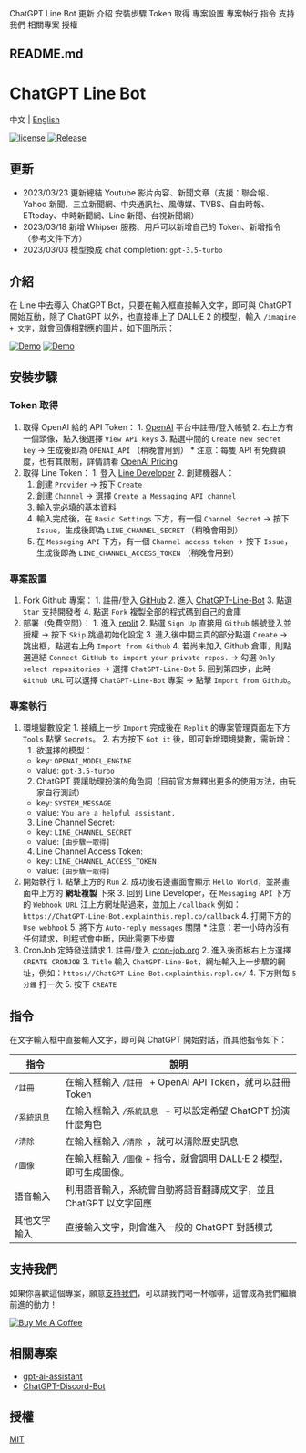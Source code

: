 ChatGPT Line Bot 更新 介紹 安裝步驟 Token 取得 專案設置 專案執行 指令 支持我們 相關專案 授權

##  README.md

# ChatGPT Line Bot

中文 | [English](/TheExplainthis/ChatGPT-Line-Bot/blob/main/README.en.md)

[![license](https://camo.githubusercontent.com/f2d53ee4f95f79a1f14e19f27f3f4f3aaf9961784fe629a69400562ebe63910e/68747470733a2f2f696d672e736869656c64732e696f2f707970692f6c2f616e7369636f6c6f72746167732e737667)](/TheExplainthis/ChatGPT-Line-Bot/blob/main/LICENSE) [![Release](https://camo.githubusercontent.com/159e44a1cd7220164655ffc40e16d9a90f70b57ab731b4b91252b0a0c03fc130/68747470733a2f2f696d672e736869656c64732e696f2f6769746875622f762f72656c656173652f5468654578706c61696e746869732f436861744750542d4c696e652d426f74)](https://github.com/TheExplainthis/ChatGPT-Line-Bot/releases/)

## 更新

  * 2023/03/23 更新總結 Youtube 影片內容、新聞文章（支援：聯合報、Yahoo 新聞、三立新聞網、中央通訊社、風傳媒、TVBS、自由時報、ETtoday、中時新聞網、Line 新聞、台視新聞網）
  * 2023/03/18 新增 Whipser 服務、用戶可以新增自己的 Token、新增指令（參考文件下方）
  * 2023/03/03 模型換成 chat completion: `gpt-3.5-turbo`



## 介紹

在 Line 中去導入 ChatGPT Bot，只要在輸入框直接輸入文字，即可與 ChatGPT 開始互動，除了 ChatGPT 以外，也直接串上了 DALL·E 2 的模型，輸入 `/imagine + 文字`，就會回傳相對應的圖片，如下圖所示：

[![Demo](https://github.com/TheExplainthis/ChatGPT-Line-Bot/raw/main/demo/chatgpt-line-bot.gif)](https://github.com/TheExplainthis/ChatGPT-Line-Bot/blob/main/demo/chatgpt-line-bot.gif) [ ![Demo](https://github.com/TheExplainthis/ChatGPT-Line-Bot/raw/main/demo/chatgpt-line-bot.gif) ](https://github.com/TheExplainthis/ChatGPT-Line-Bot/blob/main/demo/chatgpt-line-bot.gif) [ ](https://github.com/TheExplainthis/ChatGPT-Line-Bot/blob/main/demo/chatgpt-line-bot.gif)

## 安裝步驟

### Token 取得

  1. 取得 OpenAI 給的 API Token： 
    1. [OpenAI](https://beta.openai.com/) 平台中註冊/登入帳號
    2. 右上方有一個頭像，點入後選擇 `View API keys`
    3. 點選中間的 `Create new secret key` -> 生成後即為 `OPENAI_API` （稍晚會用到）
    * 注意：每隻 API 有免費額度，也有其限制，詳情請看 [OpenAI Pricing](https://openai.com/api/pricing/)
  2. 取得 Line Token： 
    1. 登入 [Line Developer](https://developers.line.biz/zh-hant/)
    2. 創建機器人： 
      1. 創建 `Provider` -> 按下 `Create`
      2. 創建 `Channel` -> 選擇 `Create a Messaging API channel`
      3. 輸入完必填的基本資料
      4. 輸入完成後，在 `Basic Settings` 下方，有一個 `Channel Secret` -> 按下 `Issue`，生成後即為 `LINE_CHANNEL_SECRET` （稍晚會用到）
      5. 在 `Messaging API` 下方，有一個 `Channel access token` -> 按下 `Issue`，生成後即為 `LINE_CHANNEL_ACCESS_TOKEN` （稍晚會用到）



### 專案設置

  1. Fork Github 專案： 
    1. 註冊/登入 [GitHub](https://github.com/)
    2. 進入 [ChatGPT-Line-Bot](https://github.com/TheExplainthis/ChatGPT-Line-Bot)
    3. 點選 `Star` 支持開發者
    4. 點選 `Fork` 複製全部的程式碼到自己的倉庫
  2. 部署（免費空間）： 
    1. 進入 [replit](https://replit.com/)
    2. 點選 `Sign Up` 直接用 `Github` 帳號登入並授權 -> 按下 `Skip` 跳過初始化設定
    3. 進入後中間主頁的部分點選 `Create` -> 跳出框，點選右上角 `Import from Github`
    4. 若尚未加入 Github 倉庫，則點選連結 `Connect GitHub to import your private repos.` -> 勾選 `Only select repositories` -> 選擇 `ChatGPT-Line-Bot`
    5. 回到第四步，此時 `Github URL` 可以選擇 `ChatGPT-Line-Bot` 專案 -> 點擊 `Import from Github`。



### 專案執行

  1. 環境變數設定 
    1. 接續上一步 `Import` 完成後在 `Replit` 的專案管理頁面左下方 `Tools` 點擊 `Secrets`。
    2. 右方按下 `Got it` 後，即可新增環境變數，需新增： 
      1. 欲選擇的模型： 
        * key: `OPENAI_MODEL_ENGINE`
        * value: `gpt-3.5-turbo`
      2. ChatGPT 要讓助理扮演的角色詞（目前官方無釋出更多的使用方法，由玩家自行測試） 
        * key: `SYSTEM_MESSAGE`
        * value: `You are a helpful assistant.`
      3. Line Channel Secret: 
        * key: `LINE_CHANNEL_SECRET`
        * value: `[由步驟一取得]`
      4. Line Channel Access Token: 
        * key: `LINE_CHANNEL_ACCESS_TOKEN`
        * value: `[由步驟一取得]`
  2. 開始執行 
    1. 點擊上方的 `Run`
    2. 成功後右邊畫面會顯示 `Hello World`，並將畫面中上方的 **網址複製** 下來
    3. 回到 Line Developer，在 `Messaging API` 下方的 `Webhook URL` 江上方網址貼過來，並加上 `/callback` 例如：`https://ChatGPT-Line-Bot.explainthis.repl.co/callback`
    4. 打開下方的 `Use webhook`
    5. 將下方 `Auto-reply messages` 關閉
    * 注意：若一小時內沒有任何請求，則程式會中斷，因此需要下步驟
  3. CronJob 定時發送請求 
    1. 註冊/登入 [cron-job.org](https://cron-job.org/en/)
    2. 進入後面板右上方選擇 `CREATE CRONJOB`
    3. `Title` 輸入 `ChatGPT-Line-Bot`，網址輸入上一步驟的網址，例如：`https://ChatGPT-Line-Bot.explainthis.repl.co/`
    4. 下方則每 `5 分鐘` 打一次
    5. 按下 `CREATE`



## 指令

在文字輸入框中直接輸入文字，即可與 ChatGPT 開始對話，而其他指令如下：

指令 | 說明  
---|---  
`/註冊` | 在輸入框輸入 `/註冊 ` \+ OpenAI API Token，就可以註冊 Token  
`/系統訊息` | 在輸入框輸入 `/系統訊息 ` \+ 可以設定希望 ChatGPT 扮演什麼角色  
`/清除` | 在輸入框輸入 `/清除 `，就可以清除歷史訊息  
`/圖像` | 在輸入框輸入 `/圖像` \+ 指令，就會調用 DALL·E 2 模型，即可生成圖像。  
語音輸入 | 利用語音輸入，系統會自動將語音翻譯成文字，並且 ChatGPT 以文字回應  
其他文字輸入 | 直接輸入文字，則會進入一般的 ChatGPT 對話模式  
  
## 支持我們

如果你喜歡這個專案，願意[支持我們](https://www.buymeacoffee.com/explainthis)，可以請我們喝一杯咖啡，這會成為我們繼續前進的動力！

[](https://www.buymeacoffee.com/explainthis)[![Buy Me A Coffee](https://camo.githubusercontent.com/28aae05a0fba45679e8e27d90609601e249b64a5fe30dfef05495de4f4e318d4/68747470733a2f2f63646e2e6275796d6561636f666665652e636f6d2f627574746f6e732f76322f64656661756c742d79656c6c6f772e706e67)](https://www.buymeacoffee.com/explainthis)

## 相關專案

  * [gpt-ai-assistant](https://github.com/memochou1993/gpt-ai-assistant)
  * [ChatGPT-Discord-Bot](https://github.com/TheExplainthis/ChatGPT-Discord-Bot)



## 授權

[MIT](/TheExplainthis/ChatGPT-Line-Bot/blob/main/LICENSE)
